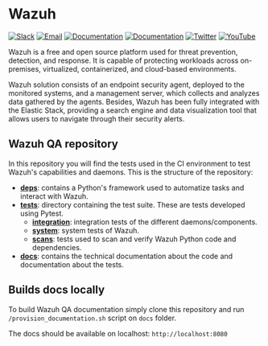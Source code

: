 # Wazuh

[![Slack](https://img.shields.io/badge/slack-join-blue.svg)](https://wazuh.com/community/join-us-on-slack/)
[![Email](https://img.shields.io/badge/email-join-blue.svg)](https://groups.google.com/forum/#!forum/wazuh)
[![Documentation](https://img.shields.io/badge/docs-view-green.svg)](https://documentation.wazuh.com)
[![Documentation](https://img.shields.io/badge/web-view-green.svg)](https://wazuh.com)
[![Twitter](https://img.shields.io/twitter/follow/wazuh?style=social)](https://twitter.com/wazuh)
[![YouTube](https://img.shields.io/youtube/views/peTSzcAueEc?style=social)](https://www.youtube.com/watch?v=peTSzcAueEc)


Wazuh is a free and open source platform used for threat prevention, detection, and response. It is capable of protecting workloads across on-premises, virtualized, containerized, and cloud-based environments.

Wazuh solution consists of an endpoint security agent, deployed to the monitored systems, and a management server, which collects and analyzes data gathered by the agents. Besides, Wazuh has been fully integrated with the Elastic Stack, providing a search engine and data visualization tool that allows users to navigate through their security alerts.

## Wazuh QA repository

In this repository you will find the tests used in the CI environment to test Wazuh's capabilities and daemons. This is the structure of the repository:

- **[deps](deps/)**:  contains a Python's framework used to automatize tasks and interact with Wazuh.
- **[tests](tests/)**: directory containing the test suite. These are tests developed using Pytest.
    - **[integration](tests/integration/)**: integration tests of the different daemons/components.
    - **[system](tests/system)**: system tests of Wazuh.
    - **[scans](tests/scans)**: tests used to scan and verify Wazuh Python code and dependencies.
- **[docs](link/to/docs)**: contains the technical documentation about the code and documentation about the tests.

## Builds docs locally

To build Wazuh QA documentation simply clone this repository and run `/provision_documentation.sh` script on `docs` folder.

The docs should be available on localhost: `http://localhost:8080`
